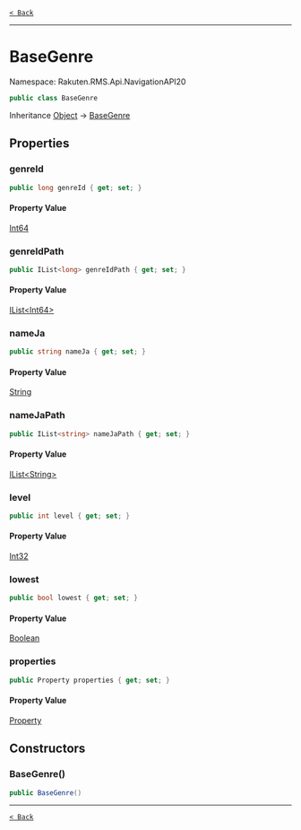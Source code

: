 [`< Back`](./)

---

# BaseGenre

Namespace: Rakuten.RMS.Api.NavigationAPI20

```csharp
public class BaseGenre
```

Inheritance [Object](https://docs.microsoft.com/en-us/dotnet/api/system.object) → [BaseGenre](./rakuten.rms.api.navigationapi20.basegenre)

## Properties

### **genreId**

```csharp
public long genreId { get; set; }
```

#### Property Value

[Int64](https://docs.microsoft.com/en-us/dotnet/api/system.int64)<br>

### **genreIdPath**

```csharp
public IList<long> genreIdPath { get; set; }
```

#### Property Value

[IList&lt;Int64&gt;](https://docs.microsoft.com/en-us/dotnet/api/system.collections.generic.ilist-1)<br>

### **nameJa**

```csharp
public string nameJa { get; set; }
```

#### Property Value

[String](https://docs.microsoft.com/en-us/dotnet/api/system.string)<br>

### **nameJaPath**

```csharp
public IList<string> nameJaPath { get; set; }
```

#### Property Value

[IList&lt;String&gt;](https://docs.microsoft.com/en-us/dotnet/api/system.collections.generic.ilist-1)<br>

### **level**

```csharp
public int level { get; set; }
```

#### Property Value

[Int32](https://docs.microsoft.com/en-us/dotnet/api/system.int32)<br>

### **lowest**

```csharp
public bool lowest { get; set; }
```

#### Property Value

[Boolean](https://docs.microsoft.com/en-us/dotnet/api/system.boolean)<br>

### **properties**

```csharp
public Property properties { get; set; }
```

#### Property Value

[Property](./rakuten.rms.api.navigationapi20.property)<br>

## Constructors

### **BaseGenre()**

```csharp
public BaseGenre()
```

---

[`< Back`](./)
